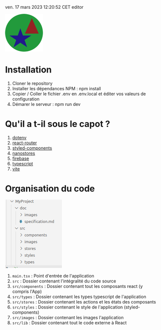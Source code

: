 ven. 17 mars 2023 12:20:52 CET
editor
   
![Logo](./src/images/Logo-defaut.png)
# Installation   
1. Cloner le repository
1. Installer les dépendances NPM : npm install
1. Copier / Coller le fichier .env en .env.local et éditer vos valeurs de configuration
1. Démarer le serveur : npm run dev
# Qu'il a t-il sous le capot ?   
1. [dotenv](https://github.com/motdotla/dotenv#readme)
1. [react-router](https://github.com/remix-run/react-router#readme)
1. [styled-components](https://styled-components.com/)
1. [nanostores](https://github.com/nanostores/nanostores#readme)
1. [firebase](https://firebase.google.com/)
1. [typescript](https://www.typescriptlang.org/)
1. [vite](https://github.com/vitejs/vite/tree/main/#readme)
# Organisation du code    
![organisation du code](./doc/images/organisation-code.png)
1. `main.tsx` : Point d'entrée de l'application 
1. `src` :  Dossier contenant l'intégralité du code source 
1. `src/components` : Dossier contenant tout les composants react (y compris l'App) 
1. `src/types` : Dossier contenant les types typescript de l'application 
1. `src/stores` : Dossier contenant les actions et les états des composants 
1. `src/styles` : Dossier contenant le style de l'application (styled-components) 
1. `src/images` : Dossier contenant les images l'application 
1. `src/lib` : Dossier contenant tout le code externe à React 
